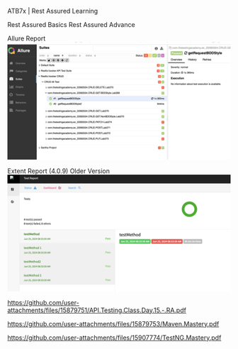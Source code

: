 ATB7x | Rest Assured Learning

Rest Assured Basics
Rest Assured Advance

Allure Report
![img.png](img.png)

Extent Report (4.0.9) Older Version
![img_1.png](img_1.png)

https://github.com/user-attachments/files/15879751/API.Testing.Class.Day.15.-.RA.pdf

https://github.com/user-attachments/files/15879753/Maven.Mastery.pdf

https://github.com/user-attachments/files/15907774/TestNG.Mastery.pdf